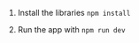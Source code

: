 1. Install the libraries `npm install`
   
3. Run the app with `npm run dev`

 <!-- enhancements
 1. Error handling
 2. Validation for the inputs
 3. Extract table into components
 -->
